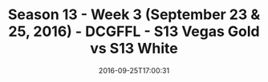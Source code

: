 ---
title: Season 13 - Week 3 (September 23 & 25, 2016) - DCGFFL - S13 Vegas Gold vs S13
  White
teams-score:
- team: _teams/s13-vegas.md
  score: 26
- team: _teams/s13-white.md
  score: 13
mvp: D. Rendell (Vegas); L. Womack (White)
game-ball: A. Smith (Vegas); M. Pesesky (White)
season: 13
week: 3
date: '2016-09-25T17:00:31'
pageid: season-13-week-3-september-23-25-2016-4829-vs-4830
---